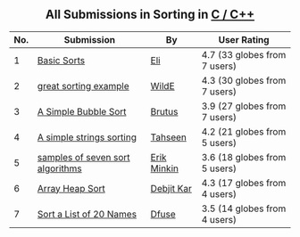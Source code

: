 ﻿<div align="center">

## All Submissions in Sorting in [C / C\+\+](../ByWorld/c-c.md)

</div>

No.  | Submission | By   | User Rating
---- | ---------- | ---- | -----------
1 | [Basic Sorts<br />](https://github.com/Planet-Source-Code/eli-basic-sorts__3-364) | [Eli](../ByAuthor/eli.md) | 4.7 (33 globes from 7 users)
2 | [great sorting example<br />](https://github.com/Planet-Source-Code/wilde-great-sorting-example__3-3665) | [WildE](../ByAuthor/wilde.md) | 4.3 (30 globes from 7 users)
3 | [A Simple Bubble Sort<br />](https://github.com/Planet-Source-Code/brutus-a-simple-bubble-sort__3-2966) | [Brutus](../ByAuthor/brutus.md) | 3.9 (27 globes from 7 users)
4 | [A simple strings sorting<br />](https://github.com/Planet-Source-Code/tahseen-a-simple-strings-sorting__3-3714) | [Tahseen](../ByAuthor/tahseen.md) | 4.2 (21 globes from 5 users)
5 | [samples of seven sort algorithms<br />](https://github.com/Planet-Source-Code/erik-minkin-samples-of-seven-sort-algorithms__3-3279) | [Erik Minkin](../ByAuthor/erik-minkin.md) | 3.6 (18 globes from 5 users)
6 | [Array Heap Sort<br />](https://github.com/Planet-Source-Code/debjit-kar-array-heap-sort__3-9538) | [Debjit Kar](../ByAuthor/debjit-kar.md) | 4.3 (17 globes from 4 users)
7 | [Sort a List of 20 Names<br />](https://github.com/Planet-Source-Code/dfuse-sort-a-list-of-20-names__3-976) | [Dfuse](../ByAuthor/dfuse.md) | 3.5 (14 globes from 4 users)

